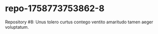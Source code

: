 # repo-1758773753862-8
Repository #8: Unus tolero curtus contego ventito amaritudo tamen aeger voluptatum.
